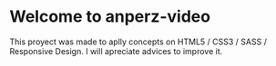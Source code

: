 # Welcome to anperz-video

This proyect was made to aplly concepts on HTML5 / CSS3 / SASS / Responsive Design. I will apreciate advices to improve it. 
